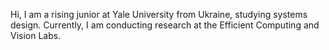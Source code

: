 Hi, I am a rising junior at Yale University from Ukraine, studying systems design. Currently, I am conducting research at the Efficient Computing and Vision Labs.

<img src="https://komarev.com/ghpvc/?username=anton-mel&style=flat-square&color=blue" alt=""/></img>
